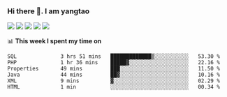 ### Hi there 👋. I am yangtao 

<!-- **runtu666/runtu666** is a ✨ _special_ ✨ repository because its `README.md` (this file) appears on your GitHub profile. -->

![](https://github-profile-summary-cards.vercel.app/api/cards/profile-details?username=runtu666&theme=github)
![](https://github-profile-summary-cards.vercel.app/api/cards/repos-per-language?username=runtu666&theme=github)
![](https://github-profile-summary-cards.vercel.app/api/cards/most-commit-language?username=runtu666&theme=github)
![](https://github-profile-summary-cards.vercel.app/api/cards/stats?&username=runtu666&theme=github)
![](https://github-profile-summary-cards.vercel.app/api/cards/productive-time?username=runtu666&theme=github)

📊 **This week I spent my time on**
<!--START_SECTION:waka-->

```text
SQL              3 hrs 51 mins   █████████████▒░░░░░░░░░░░   53.30 %
PHP              1 hr 36 mins    █████▓░░░░░░░░░░░░░░░░░░░   22.16 %
Properties       49 mins         ███░░░░░░░░░░░░░░░░░░░░░░   11.50 %
Java             44 mins         ██▓░░░░░░░░░░░░░░░░░░░░░░   10.16 %
XML              9 mins          ▓░░░░░░░░░░░░░░░░░░░░░░░░   02.29 %
HTML             1 min           ░░░░░░░░░░░░░░░░░░░░░░░░░   00.34 %
```

<!--END_SECTION:waka-->


[comment]: <> (Here are some ideas to get you started:)

[comment]: <> (- 🔭 I’m currently working on tal)

[comment]: <> (- 🌱 I’m currently learning devops)

[comment]: <> (- 👯 I’m looking to collaborate on ...)

[comment]: <> (- 🤔 I’m looking for help with ...)

[comment]: <> (- 💬 Ask me about ...)

[comment]: <> (- 📫 How to reach me: ...)

[comment]: <> (- 😄 Pronouns: ...)

[comment]: <> (- ⚡ Fun fact: ...)
